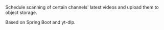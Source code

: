 Schedule scanning of certain channels' latest videos and upload them to object storage.

Based on Spring Boot and yt-dlp.